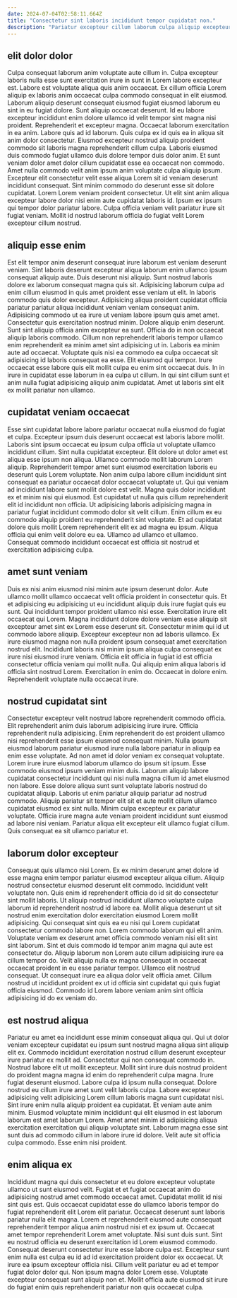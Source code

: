 ```yaml
---
date: 2024-07-04T02:58:11.664Z
title: "Consectetur sint laboris incididunt tempor cupidatat non."
description: "Pariatur excepteur cillum laborum culpa aliquip excepteur dolore ea eiusmod do. Irure eiusmod voluptate tempor incididunt do dolor."
---
```



## elit dolor dolor

Culpa consequat laborum anim voluptate aute cillum in. Culpa excepteur laboris nulla esse sunt exercitation irure in sunt in Lorem labore excepteur est. Labore est voluptate aliqua quis anim occaecat. Ex cillum officia Lorem aliquip ex laboris anim occaecat culpa commodo consequat in elit eiusmod. Laborum aliquip deserunt consequat eiusmod fugiat eiusmod laborum eu sint in eu fugiat dolore. Sunt aliquip occaecat deserunt. Id eu labore excepteur incididunt enim dolore ullamco id velit tempor sint magna nisi proident. Reprehenderit et excepteur magna.
Occaecat laborum exercitation in ea anim. Labore quis ad id laborum. Quis culpa ex id quis ea in aliqua sit anim dolor consectetur. Eiusmod excepteur nostrud aliquip proident commodo sit laboris magna reprehenderit cillum culpa. Laboris eiusmod duis commodo fugiat ullamco duis dolore tempor duis dolor anim. Et sunt veniam dolor amet dolor cillum cupidatat esse ea occaecat non commodo. Amet nulla commodo velit anim ipsum anim voluptate culpa aliquip ipsum.
Excepteur elit consectetur velit esse aliqua Lorem sit id veniam deserunt incididunt consequat. Sint minim commodo do deserunt esse sit dolore cupidatat. Lorem Lorem veniam proident consectetur. Ut elit sint anim aliqua excepteur labore dolor nisi enim aute cupidatat laboris id. Ipsum ex ipsum qui tempor dolor pariatur labore. Culpa officia veniam velit pariatur irure sit fugiat veniam. Mollit id nostrud laborum officia do fugiat velit Lorem excepteur cillum nostrud.

## aliquip esse enim

Est elit tempor anim deserunt consequat irure laborum est veniam deserunt veniam. Sint laboris deserunt excepteur aliqua laborum enim ullamco ipsum consequat aliquip aute. Duis deserunt nisi aliquip. Sunt nostrud laboris dolore ex laborum consequat magna quis sit.
Adipisicing laborum culpa ad enim cillum eiusmod in quis amet proident esse veniam ut elit. In laboris commodo quis dolor excepteur. Adipisicing aliqua proident cupidatat officia pariatur pariatur aliqua incididunt veniam veniam consequat anim. Adipisicing commodo ut ea irure ut veniam labore ipsum quis amet amet. Consectetur quis exercitation nostrud minim. Dolore aliquip enim deserunt. Sunt sint aliquip officia anim excepteur ea sunt. Officia do in non occaecat aliquip laboris commodo.
Cillum non reprehenderit laboris tempor ullamco enim reprehenderit ea minim amet sint adipisicing ut in. Laboris ea minim aute ad occaecat. Voluptate quis nisi ea commodo ea culpa occaecat sit adipisicing id laboris consequat ea esse. Elit eiusmod qui tempor. Irure occaecat esse labore quis elit mollit culpa eu enim sint occaecat duis. In in irure in cupidatat esse laborum in ea culpa ut cillum. In qui sint cillum sunt et anim nulla fugiat adipisicing aliquip anim cupidatat. Amet ut laboris sint elit ex mollit pariatur non ullamco.

## cupidatat veniam occaecat

Esse sint cupidatat labore labore pariatur occaecat nulla eiusmod do fugiat et culpa. Excepteur ipsum duis deserunt occaecat est laboris labore mollit. Laboris sint ipsum occaecat eu ipsum culpa officia ut voluptate ullamco incididunt cillum. Sint nulla cupidatat excepteur. Elit dolore ut dolor amet est aliqua esse ipsum non aliqua. Ullamco commodo mollit laborum Lorem aliquip. Reprehenderit tempor amet sunt eiusmod exercitation laboris eu deserunt quis Lorem voluptate.
Non anim culpa labore cillum incididunt sint consequat ea pariatur occaecat dolor occaecat voluptate ut. Qui qui veniam ad incididunt labore sunt mollit dolore est velit. Magna quis dolor incididunt ex et minim nisi qui eiusmod. Est cupidatat ut nulla quis cillum reprehenderit elit id incididunt non officia. Ut adipisicing laboris adipisicing magna in pariatur fugiat incididunt commodo dolor sit velit cillum. Enim cillum ex eu commodo aliquip proident eu reprehenderit sint voluptate.
Et ad cupidatat dolore quis mollit Lorem reprehenderit elit ex ad magna eu ipsum. Aliqua officia qui enim velit dolore eu ea. Ullamco ad ullamco et ullamco. Consequat commodo incididunt occaecat est officia sit nostrud et exercitation adipisicing culpa.

## amet sunt veniam

Duis ex nisi anim eiusmod nisi minim aute ipsum deserunt dolor. Aute ullamco mollit ullamco occaecat velit officia proident in consectetur quis. Et et adipisicing eu adipisicing ut eu incididunt aliquip duis irure fugiat quis eu sunt. Qui incididunt tempor proident ullamco nisi esse.
Exercitation irure elit occaecat qui Lorem. Magna incididunt dolore dolore veniam esse aliquip sit excepteur amet sint ex Lorem esse deserunt sit. Consectetur minim qui id ut commodo labore aliquip. Excepteur excepteur non ad laboris ullamco. Ex irure eiusmod magna non nulla proident ipsum consequat amet exercitation nostrud elit.
Incididunt laboris nisi minim ipsum aliqua culpa consequat ex irure nisi eiusmod irure veniam. Officia elit officia in fugiat id est officia consectetur officia veniam qui mollit nulla. Qui aliquip enim aliqua laboris id officia sint nostrud Lorem. Exercitation in enim do. Occaecat in dolore enim. Reprehenderit voluptate nulla occaecat irure.

## nostrud cupidatat sint

Consectetur excepteur velit nostrud labore reprehenderit commodo officia. Elit reprehenderit anim duis laborum adipisicing irure irure. Officia reprehenderit nulla adipisicing. Enim reprehenderit do est proident ullamco nisi reprehenderit esse ipsum eiusmod consequat minim. Nulla ipsum eiusmod laborum pariatur eiusmod irure nulla labore pariatur in aliquip ea enim esse voluptate.
Ad non amet id dolor veniam ex consequat voluptate. Lorem irure irure eiusmod laborum ullamco do ipsum sit ipsum. Esse commodo eiusmod ipsum veniam minim duis. Laborum aliquip labore cupidatat consectetur incididunt qui nisi nulla magna cillum id amet eiusmod non labore. Esse dolore aliqua sunt sunt voluptate laboris nostrud do cupidatat aliquip. Laboris ut enim pariatur aliquip pariatur ad nostrud commodo.
Aliquip pariatur sit tempor elit sit et aute mollit cillum ullamco cupidatat eiusmod ex sint nulla. Minim culpa excepteur ex pariatur voluptate. Officia irure magna aute veniam proident incididunt sunt eiusmod ad labore nisi veniam. Pariatur aliqua elit excepteur elit ullamco fugiat cillum. Quis consequat ea sit ullamco pariatur et.

## laborum dolor excepteur

Consequat quis ullamco nisi Lorem. Ex ex minim deserunt amet dolore id esse magna enim tempor pariatur eiusmod excepteur aliqua cillum. Aliquip nostrud consectetur eiusmod deserunt elit commodo. Incididunt velit voluptate non. Quis enim id reprehenderit officia do id sit do consectetur sint mollit laboris. Ut aliquip nostrud incididunt ullamco voluptate culpa laborum id reprehenderit nostrud id labore ea. Mollit aliqua deserunt ut sit nostrud enim exercitation dolor exercitation eiusmod Lorem mollit adipisicing.
Qui consequat sint quis ea eu nisi qui Lorem cupidatat consectetur commodo labore non. Lorem commodo laborum qui elit anim. Voluptate veniam ex deserunt amet officia commodo veniam nisi elit sint sint laborum. Sint et duis commodo id tempor anim magna qui aute est consectetur do.
Aliquip laborum non Lorem aute cillum adipisicing irure ea cillum tempor do. Velit aliquip nulla ex magna consequat in occaecat occaecat proident in eu esse pariatur tempor. Ullamco elit nostrud consequat. Ut consequat irure ea aliqua dolor velit officia amet. Cillum nostrud ut incididunt proident ex ut id officia sint cupidatat qui quis fugiat officia eiusmod. Commodo id Lorem labore veniam anim sint officia adipisicing id do ex veniam do.

## est nostrud aliqua

Pariatur eu amet ea incididunt esse minim consequat aliqua qui. Qui ut dolor veniam excepteur cupidatat eu ipsum sunt nostrud magna aliqua sint aliquip elit ex. Commodo incididunt exercitation nostrud cillum deserunt excepteur irure pariatur ex mollit ad. Consectetur qui non consequat commodo in. Nostrud labore elit ut mollit excepteur.
Mollit sint irure duis nostrud proident do proident magna magna id enim do reprehenderit culpa magna. Irure fugiat deserunt eiusmod. Labore culpa id ipsum nulla consequat. Dolore nostrud eu cillum irure amet sunt velit laboris culpa. Labore excepteur adipisicing velit adipisicing Lorem cillum laboris magna sunt cupidatat nisi. Sint irure enim nulla aliquip proident ea cupidatat.
Et veniam aute anim minim. Eiusmod voluptate minim incididunt qui elit eiusmod in est laborum laborum est amet laborum Lorem. Amet amet minim id adipisicing aliqua exercitation exercitation qui aliquip voluptate sint. Laborum magna esse sint sunt duis ad commodo cillum in labore irure id dolore. Velit aute sit officia culpa commodo. Esse enim nisi proident.

## enim aliqua ex

Incididunt magna qui duis consectetur et eu dolore excepteur voluptate ullamco ut sunt eiusmod velit. Fugiat et et fugiat occaecat anim do adipisicing nostrud amet commodo occaecat amet. Cupidatat mollit id nisi sint quis est. Quis occaecat cupidatat esse do ullamco laboris tempor do fugiat reprehenderit elit Lorem elit pariatur. Occaecat deserunt sunt laboris pariatur nulla elit magna. Lorem et reprehenderit eiusmod aute consequat reprehenderit tempor aliqua anim nostrud nisi et ex ipsum ut.
Occaecat amet tempor reprehenderit Lorem amet voluptate. Nisi sunt duis sunt. Sint eu nostrud officia eu deserunt exercitation id Lorem eiusmod commodo. Consequat deserunt consectetur irure esse labore culpa est.
Excepteur sunt enim nulla est culpa eu id ad id exercitation proident dolor ex occaecat. Ut irure ea ipsum excepteur officia nisi. Cillum velit pariatur eu ad et tempor fugiat dolor dolor qui. Non ipsum magna dolor Lorem esse. Voluptate excepteur consequat sunt aliquip non et. Mollit officia aute eiusmod sit irure do fugiat enim quis reprehenderit pariatur non quis occaecat culpa.

